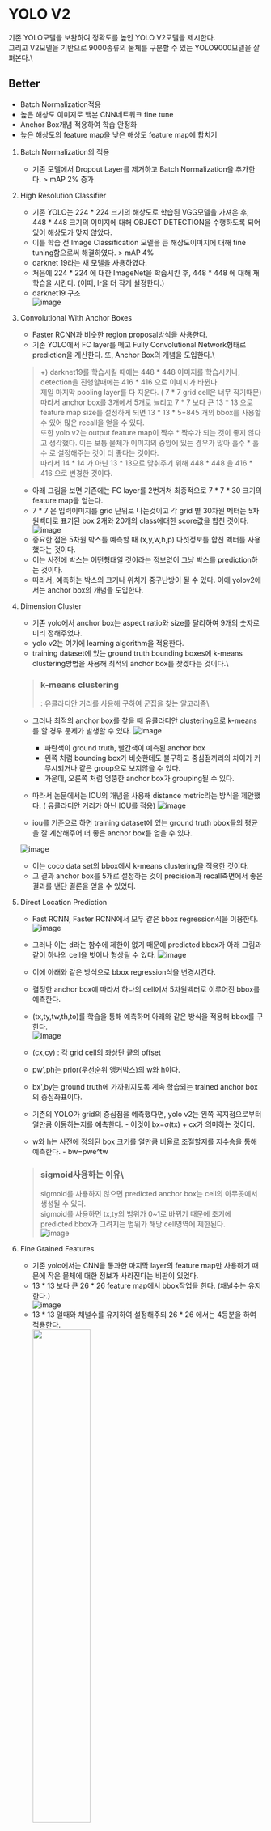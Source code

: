 # YOLO V2
기존 YOLO모델을 보완하여 정확도를 높인 YOLO V2모델을 제시한다.\
그리고 V2모델을 기반으로 9000종류의 물체를 구분할 수 있는 YOLO9000모델을 살펴본다.\
## Better
- Batch Normalization적용
- 높은 해상도 이미지로 백본 CNN네트워크 fine tune
- Anchor Box개념 적용하여 학습 안정화
- 높은 해상도의 feature map을 낮은 해상도 feature map에 합치기

1. Batch Normalization의 적용
    - 기존 모델에서 Dropout Layer를 제거하고 Batch Normalization을 추가한다. > mAP 2% 증가

2. High Resolution Classifier
    - 기존 YOLO는 224 * 224 크기의 해상도로 학습된 VGG모델을 가져온 후, 448 * 448 크기의 이미지에 대해 OBJECT DETECTION을 수행하도록 되어있어 해상도가 맞지 않았다.
    - 이를 학습 전 Image Classification 모델을 큰 해상도이미지에 대해 fine tuning함으로써 해결하였다. > mAP 4%
    - darknet 19라는 새 모델을 사용하였다. 
    - 처음에 224 * 224 에 대한 ImageNet을 학습시킨 후, 448 * 448 에 대해 재학습을 시킨다. (이때, lr을 더 작게 설정한다.)
    - darknet19 구조 \
   ![image](https://user-images.githubusercontent.com/70633080/103993808-7e152480-51d9-11eb-9fbb-fe7dc1a4cd8d.png) 
   
3. Convolutional With Anchor Boxes
    - Faster RCNN과 비슷한 region proposal방식을 사용한다.
    - 기존 YOLO에서 FC layer를 떼고 Fully Convolutional Network형태로 prediction을 계산한다. 또, Anchor Box의 개념을 도입한다.\
    
    > +) darknet19를 학습시킬 때에는 448 * 448 이미지를 학습시키나, detection을 진행할때에는 416 * 416 으로 이미지가 바뀐다. \
    > 제일 마지막 pooling layer를 다 지운다. ( 7 * 7 grid cell은 너무 작기때문) 따라서 anchor box를 3개에서 5개로 늘리고 7 * 7 보다 큰 13 * 13 으로 feature map size를 설정하게 되면 13 * 13 * 5=845 개의 bbox를 사용할 수 있어 많은 recall을 얻을 수 있다. \
    > 또한 yolo v2는 output feature map이 짝수 * 짝수가 되는 것이 좋지 않다고 생각했다. 이는 보통 물체가 이미지의 중앙에 있는 경우가 많아 홀수 * 홀수 로 설정해주는 것이 더 좋다는 것이다.\
    > 따라서 14 * 14 가 아닌 13 * 13으로 맞춰주기 위해 448 * 448 을 416 * 416 으로 변경한 것이다.
    
    - 아래 그림을 보면 기존에는 FC layer를 2번거쳐 최종적으로 7 * 7 * 30 크기의 feature map을 얻는다.
    - 7 * 7 은 입력이미지를 grid 단위로 나눈것이고 각 grid 별 30차원 벡터는 5차원벡터로 표기된 box 2개와 20개의 class에대한 score값을 합친 것이다.\
    ![image](https://user-images.githubusercontent.com/70633080/103498825-619b8400-4e89-11eb-8013-0560d100390d.png)
    - 중요한 점은 5차원 박스를 예측할 때 (x,y,w,h,p) 다섯정보를 합친 벡터를 사용했다는 것이다.
    - 이는 사전에 박스는 어떤형태일 것이라는 정보없이 그냥 박스를 prediction하는 것이다. 
    - 따라서, 예측하는 박스의 크기나 위치가 중구난방이 될 수 있다. 이에 yolov2에서는 anchor box의 개념을 도입한다.
    
4. Dimension Cluster
    - 기존 yolo에서 anchor box는 aspect ratio와 size를 달리하여 9개의 숫자로 미리 정해주었다.
    - yolo v2는 여기에 learning algorithm을 적용한다.
    - training dataset에 있는 ground truth bounding boxes에 k-means clustering방법을 사용해 최적의 anchor box를 찾겠다는 것이다.\
    
    > ### k-means clustering
    > : 유클라디안 거리를 사용해 구하여 군집을 찾는 알고리즘\
    
    - 그러나 최적의 anchor box를 찾을 때 유클라디안 clustering으로 k-means를 할 경우 문제가 발생할 수 있다.
    ![image](https://user-images.githubusercontent.com/70633080/103995144-63dc4600-51db-11eb-8a2e-81f0bcf81429.png)
        - 파란색이 ground truth, 빨간색이 예측된 anchor box
        - 왼쪽 처럼 bounding box가 비슷한데도 불구하고 중심점끼리의 차이가 커 무시되거나 같은 group으로 보지않을 수 있다.
        - 가운데, 오른쪽 처럼 엉뚱한 anchor box가 grouping될 수 있다.
        
    - 따라서 논문에서는 IOU의 개념을 사용해 distance metric라는 방식을 제안했다. ( 유클라디안 거리가 아닌 IOU를 적용)
    ![image](https://user-images.githubusercontent.com/70633080/103995303-a7cf4b00-51db-11eb-9383-beece8add8a1.png)
    - iou를 기준으로 하면 training dataset에 있는 ground truth bbox들의 평균을 잘 계산해주어 더 좋은 anchor box를 얻을 수 있다.
    
    ![image](https://user-images.githubusercontent.com/70633080/103987721-481f7280-51d0-11eb-87a5-735bc702671b.png)
    - 이는 coco data set의 bbox에서 k-means clustering을 적용한 것이다.
    - 그 결과 anchor box를 5개로 설정하는 것이 precision과 recall측면에서 좋은 결과를 낸단 결론을 얻을 수 있었다.
    
5. Direct Location Prediction
    - Fast RCNN, Faster RCNN에서 모두 같은 bbox regression식을 이용한다.\
    ![image](https://user-images.githubusercontent.com/70633080/103995598-08f71e80-51dc-11eb-934b-0885fd476984.png)
    - 그러나 이는 d라는 함수에 제한이 없기 때문에 predicted bbox가 아래 그림과 같이 하나의 cell을 벗어나 형상될 수 있다.
    ![image](https://user-images.githubusercontent.com/70633080/103995724-32b04580-51dc-11eb-8e1b-62651255b717.png)
    - 이에 아래와 같은 방식으로 bbox regression식을 변경시킨다.
    
    - 결정한 anchor box에 따라서 하나의 cell에서 5차원벡터로 이루어진 bbox를 예측한다.
    - (tx,ty,tw,th,to)를 학습을 통해 예측하며 아래와 같은 방식을 적용해 bbox를 구한다.\
    ![image](https://user-images.githubusercontent.com/70633080/103987973-a9dfdc80-51d0-11eb-865c-759c1120a1d9.png)
    - (cx,cy) : 각 grid cell의 좌상단 끝의 offset
    - pw',ph는 prior(우선순위 앵커박스)의 w와 h이다.
    - bx',by는 ground truth에 가까워지도록 계속 학습되는 trained anchor box의 중심좌표이다.
    - 기존의 YOLO가 grid의 중심점을 예측했다면, yolo v2는 왼쪽 꼭지점으로부터 얼만큼 이동하는지를 예측한다. 
            - 이것이 bx=σ(tx) + cx가 의미하는 것이다.
    - w와 h는 사전에 정의된 box 크기를 얼만큼 비율로 조절할지를 지수승을 통해 예측한다.
            - bw=pwe^tw
    > ### sigmoid사용하는 이유\
    > sigmoid를 사용하지 않으면 predicted anchor box는 cell의 아무곳에서 생성될 수 있다.\
    > sigmoid를 사용하면 tx,ty의 범위가 0~1로 바뀌기 때문에 초기에 predicted bbox가 그려지는 범위가 해당 cell영역에 제한된다. \
    > ![image](https://user-images.githubusercontent.com/70633080/103996241-e580a380-51dc-11eb-8435-6f16913f7d8d.png)
    
6. Fine Grained Features
    - 기존 yolo에서는 CNN을 통과한 마지막 layer의 feature map만 사용하기 때문에 작은 물체에 대한 정보가 사라진다는 비판이 있었다.
    - 13 * 13 보다 큰 26 * 26 feature map에서 bbox작업을 한다. (채널수는 유지한다.)\
    ![image](https://user-images.githubusercontent.com/70633080/103996816-b7e82a00-51dd-11eb-8ed6-cc680f2bd364.png)
    - 13 * 13 일때와 채널수를 유지하여 설정해주되 26 * 26 에서는 4등분을 하여 적용한다.\
    <image src = "https://user-images.githubusercontent.com/70633080/103997483-7906a400-51de-11eb-9e75-6063f0c76887.png" width="50%" height="50%"> \
    ![image](https://user-images.githubusercontent.com/70633080/103989845-a69a2000-51d3-11eb-98ba-ca5fdc2be266.png)
    - yolo v2에서는 상위 layer의 feature map을 하위 feature map에 합쳐주는 **pass through layer**를 도입하였다.
    - 높은 해상도를 가진 26 * 26 * 256 feature map을 13 * 13 * 2048 크기로 rescale하여 낮은 해상도의 feature map과 합쳐 13 * 13 * 3072 크기의 feature map을 만들어낸다.\
    
    ![image](https://user-images.githubusercontent.com/70633080/103998588-7fe1e680-51df-11eb-95e7-179f6d31b2ca.png)
    - 마지막 13 * 13 * 125에서 125는 하나의 cell에서 총 5 * 25 = 125개의 정보를 갖고 있음을 의미한다.
    - 기존 YOLO에서는 2개의 bbox가 각 cell에 대해 classification 결과를 공유했다.
    - YOLO V2에서는 각각의 anchor box에 대해 classification정보를 갖고있어 하나의 anchor box에 대해 25가지 정보를 구성한다.
    - 따라서 총 5개의 anchor box를 가진다고 하면 하나의 cell에 125개의 정보를 가지고 있게 되어 채널수가 125인 것이다. 

    
7. Multi-Scale Traning
    - 작은 물체를 잘 detect하기 위해 yolo v2는 하나의 scale이 아닌 여러 scale의 이미지를 학습할 수 있도록 하였다.
    - FC layer를 떼어냈기 때문에 입력이미지의 해상도에서 비교적 자유로울수 있게 되었다.
    - yolo v2는 이를 활용해 학습 시 {320, 352, ,,,,,, 608} 과 같이 32 픽셀간격으로 매 10배치시 마다 입력이미지의 해상도를 바꿔주며 학습을 진행한다.

- 결과
![image](https://user-images.githubusercontent.com/70633080/103990614-ddbd0100-51d4-11eb-8a56-b2c545b0b853.png) 

## Faster
- yolo v2가 yolo v1 보다 속도 측면에서 어떤 개선을 이루었는지 설명ㅎㄴ다.
- 기존의 pretrained된 VGG또는 Googlenet은 너무 크고 복잡하다. 따라서 새로운 CNN 아키텍처인 **Darknet**을 제시한다.
- DarkNet의 구조
![image](https://user-images.githubusercontent.com/70633080/103990881-3f7d6b00-51d5-11eb-9555-dbae2b166f03.png)
- VGG와 크게 다르지 않지만 Max Pooling을 줄이고 Conv연산을 늘렸다.
- 또한 Fully Connected layer를 제거하고 Convolution연산으로 대체하여 파라미터 수를 줄였다.

## Stronger
- yolo v2를 기반으로 총 9000개의 클래스를 분류하는 yolo9000을 어떻게 학습시켰는지 살펴본다.
1. Hierarchical Classification
![image](https://user-images.githubusercontent.com/70633080/103991226-bb77b300-51d5-11eb-9866-a665c415d840.png)
- 방대한 크기의 class에 대해 classification을 수행할 경우 계층적으로 분류작업을 수행해야한다고 제시한다.
- ImageNet 데이터를 보면 개 안에 웰시코기, 요크셔테리어 등 라벨들이 속한다.
- 이에 저자는 softmax연산을 수행할 때 전체클래스에 대해 한번에 수행하는 것이 아닌, 각 대분류 별로 수행하는 것을 제안하였다.
2. Dataset combination with word tree
- 저자는 coco와 imagenet dataset의 라벨을 트리구조를 활용해 섞는다.
![image](https://user-images.githubusercontent.com/70633080/103991778-7f911d80-51d6-11eb-9c12-e5a28a24b110.png)
3. Joint classification and detection
- 학습 부분이다. 앞서 wordtree를 이용해 9418개의 class를 가진 데이터셋을 만들어냈다. (ImageNet+COCO)
- 그러나 이중 9000개의 클래스는 ImageNet에 속했고 classification label만 붙어있는 상태이다.
- 저자는 학습과정에서 COCO Dataset이 더 많이 샘플링 되도록 하여 실제 모델이 학습하는 이미지의 비율을 4:1로 맞춰주었다. 
- classification label만 붙어있는 image의 경우 classification loss만 역전파 되게끔 하였다.
- 이를 통해 classification과 object detection task가 섞인 데이터셋을 학습할 수 있게 되었다.
4. 결과
- 19.7 mAP를 얻었다. 
- 특히 detection label이 붙은 데이터를 하나도 학습하지 못한 156개의 클래스에 대해서는 16.0 mAP라는 정확도를 달성한다.

------------------------------------------
# YOLO V3
등장한 기법들을 적용해 성능을 향상시킨 모델이다.\
![image](https://user-images.githubusercontent.com/70633080/103999533-5a091180-51e0-11eb-9a4f-649d770b34f9.png)
- 성능이 뛰어나다는 것을 보여준다.
- 대부분의 아키텍처는 yolo v2를 그대로 사용한다.
- 변화된 것
    - Darknet19 -> Darknet53 
    - FPN처럼 다양한 크기의 해상도의 feature map을 사용해 bbox예측
    - class 예측 시에 softmax를 사용하지 않고 개별 클래스 별로 sigmoid를 활용한 이진분류
    
## Darknet-53
- Darknet-19에 ResNet에서 제안된 skip connection을 적용해 layer를 더 많이 쌓은 것이다.\
![image](https://user-images.githubusercontent.com/70633080/104000025-04813480-51e1-11eb-83bc-070f13096be9.png)
- 3 * 3 과 1 * 1 conv layer를 계속 쌓는다.
- Max pooling 대신 conv의 stride를 2로 하여 feature map의 해상도를 줄여나간다.
- skip connection을 활용해 residual값을 전달한다.
- 마지막 layer에서 average pooling과 Fully Connected layer를 통과한 뒤 Soft max를 거쳐 분류결과를 출력한다.

## 결과
![image](https://user-images.githubusercontent.com/70633080/104000223-46aa7600-51e1-11eb-8209-37a86c010af3.png)
- ResNet-101과 ResNet-152의 정확도는 큰차이가 나지 않지만 FPS가 훨씬 높다.
